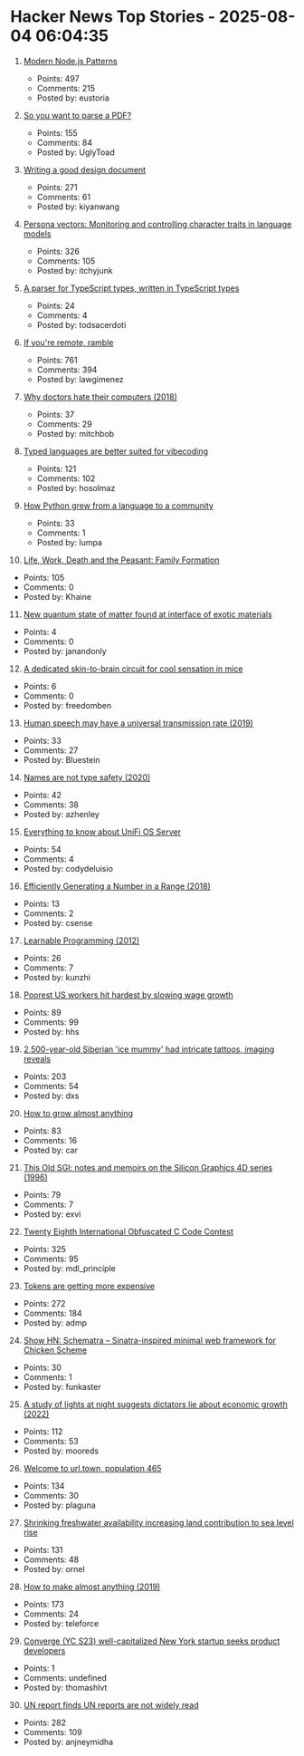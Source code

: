 # Hacker News Top Stories - 2025-08-04 06:04:35

1. [Modern Node.js Patterns](https://kashw1n.com/blog/nodejs-2025/)
   - Points: 497
   - Comments: 215
   - Posted by: eustoria

2. [So you want to parse a PDF?](https://eliot-jones.com/2025/8/pdf-parsing-xref)
   - Points: 155
   - Comments: 84
   - Posted by: UglyToad

3. [Writing a good design document](https://grantslatton.com/how-to-design-document)
   - Points: 271
   - Comments: 61
   - Posted by: kiyanwang

4. [Persona vectors: Monitoring and controlling character traits in language models](https://www.anthropic.com/research/persona-vectors)
   - Points: 326
   - Comments: 105
   - Posted by: itchyjunk

5. [A parser for TypeScript types, written in TypeScript types](https://github.com/easrng/tsints)
   - Points: 24
   - Comments: 4
   - Posted by: todsacerdoti

6. [If you're remote, ramble](https://stephango.com/ramblings)
   - Points: 761
   - Comments: 394
   - Posted by: lawgimenez

7. [Why doctors hate their computers (2018)](https://www.newyorker.com/magazine/2018/11/12/why-doctors-hate-their-computers)
   - Points: 37
   - Comments: 29
   - Posted by: mitchbob

8. [Typed languages are better suited for vibecoding](https://solmaz.io/typed-languages-are-better-suited-for-vibecoding)
   - Points: 121
   - Comments: 102
   - Posted by: hosolmaz

9. [How Python grew from a language to a community](https://thenewstack.io/how-python-grew-from-a-language-to-a-community/)
   - Points: 33
   - Comments: 1
   - Posted by: lumpa

10. [Life, Work, Death and the Peasant: Family Formation](https://acoup.blog/2025/08/01/collections-life-work-death-and-the-peasant-part-iiia-family-formation/)
   - Points: 105
   - Comments: 0
   - Posted by: Khaine

11. [New quantum state of matter found at interface of exotic materials](https://phys.org/news/2025-07-quantum-state-interface-exotic-materials.html)
   - Points: 4
   - Comments: 0
   - Posted by: janandonly

12. [A dedicated skin-to-brain circuit for cool sensation in mice](https://www.sciencedaily.com/releases/2025/07/250730030354.htm)
   - Points: 6
   - Comments: 0
   - Posted by: freedomben

13. [Human speech may have a universal transmission rate (2019)](https://www.science.org/content/article/human-speech-may-have-universal-transmission-rate-39-bits-second)
   - Points: 33
   - Comments: 27
   - Posted by: Bluestein

14. [Names are not type safety (2020)](https://lexi-lambda.github.io/blog/2020/11/01/names-are-not-type-safety/)
   - Points: 42
   - Comments: 38
   - Posted by: azhenley

15. [Everything to know about UniFi OS Server](https://deluisio.com/networking/unifi/2025/08/03/everything-you-need-to-know-about-unifi-os-server-before-you-waste-time-testing-it/)
   - Points: 54
   - Comments: 4
   - Posted by: codydeluisio

16. [Efficiently Generating a Number in a Range (2018)](https://www.pcg-random.org/posts/bounded-rands.html)
   - Points: 13
   - Comments: 2
   - Posted by: csense

17. [Learnable Programming (2012)](https://worrydream.com/LearnableProgramming/)
   - Points: 26
   - Comments: 7
   - Posted by: kunzhi

18. [Poorest US workers hit hardest by slowing wage growth](https://www.ft.com/content/cfb77a53-fef8-4382-b102-c217e0aa4b25)
   - Points: 89
   - Comments: 99
   - Posted by: hhs

19. [2,500-year-old Siberian 'ice mummy' had intricate tattoos, imaging reveals](https://www.bbc.com/news/articles/c4gzx0zm68vo)
   - Points: 203
   - Comments: 54
   - Posted by: dxs

20. [How to grow almost anything](https://howtogrowalmostanything.notion.site/htgaa25)
   - Points: 83
   - Comments: 16
   - Posted by: car

21. [This Old SGI: notes and memoirs on the Silicon Graphics 4D series (1996)](https://archive.irixnet.org/thisoldsgi/)
   - Points: 79
   - Comments: 7
   - Posted by: exvi

22. [Twenty Eighth International Obfuscated C Code Contest](https://www.ioccc.org/2024/index.html)
   - Points: 325
   - Comments: 95
   - Posted by: mdl_principle

23. [Tokens are getting more expensive](https://ethanding.substack.com/p/ai-subscriptions-get-short-squeezed)
   - Points: 272
   - Comments: 184
   - Posted by: admp

24. [Show HN: Schematra – Sinatra-inspired minimal web framework for Chicken Scheme](https://github.com/rolandoam/schematra)
   - Points: 30
   - Comments: 1
   - Posted by: funkaster

25. [A study of lights at night suggests dictators lie about economic growth (2022)](https://www.economist.com/graphic-detail/2022/09/29/a-study-of-lights-at-night-suggests-dictators-lie-about-economic-growth)
   - Points: 112
   - Comments: 53
   - Posted by: mooreds

26. [Welcome to url.town, population 465](https://url.town/)
   - Points: 134
   - Comments: 30
   - Posted by: plaguna

27. [Shrinking freshwater availability increasing land contribution to sea level rise](https://news.asu.edu/20250725-environment-and-sustainability-new-global-study-shows-freshwater-disappearing-alarming)
   - Points: 131
   - Comments: 48
   - Posted by: ornel

28. [How to make almost anything (2019)](https://fab.cba.mit.edu/classes/863.19/CBA/people/dsculley/index.html)
   - Points: 173
   - Comments: 24
   - Posted by: teleforce

29. [Converge (YC S23) well-capitalized New York startup seeks product developers](https://www.runconverge.com/careers)
   - Points: 1
   - Comments: undefined
   - Posted by: thomashlvt

30. [UN report finds UN reports are not widely read](https://www.reuters.com/world/un-report-finds-united-nations-reports-are-not-widely-read-2025-08-01/)
   - Points: 282
   - Comments: 109
   - Posted by: anjneymidha


